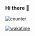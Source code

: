 ### Hi there 👋
![counter](https://moe-counter.glitch.me/get/@zeroxkitakitsune?theme=asoul)

[![wakatime](https://wakatime.com/badge/user/097f7e9b-b685-467f-b0c3-c17f09a1071f.svg?style=for-the-badge)](https://wakatime.com/@097f7e9b-b685-467f-b0c3-c17f09a1071f)
<!--
**zeroxkitakitsune/zeroxkitakitsune** is a ✨ _special_ ✨ repository because its `README.md` (this file) appears on your GitHub profile.

Here are some ideas to get you started:

- 🔭 I’m currently working on ...
- 🌱 I’m currently learning ...
- 👯 I’m looking to collaborate on ...
- 🤔 I’m looking for help with ...
- 💬 Ask me about ...
- 📫 How to reach me: ...
- 😄 Pronouns: ...
- ⚡ Fun fact: ...
-->
